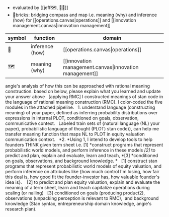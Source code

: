 - evaluated by [[jeff🗺️, 🧍‍♀️]]
- 🧱bricks: bridging compass and map i.e. meaning (why) and inference (how) for [[operations.canvas|operations]] and [[innovation management.canvas|innovation management]]

| symbol | function        | domain                                                  |
| ------ | --------------- | ------------------------------------------------------- |
| 🧭     | inference (how) | [[operations.canvas\|operations]]                       |
| 🗺️    | meaning (why)   | [[innovation management.canvas\|innovation management]] |

angie's analysis of how this can be approached with rational meaning construction. based on below, please explain what you learned and update your answer above   [applying RMC] I constructed meanings of stan code in the language of rational meaning construction (RMC). I color-coded the five modules in the attached pipeline.   1. understand language (constructing meaning) of your paper, defined as inferring probability distributions over expressions in internal PLOT, conditioned on goals, observation, communicative context.   Labeled train sets of {natural language (NL) your paper), probabilistic language of thought (PLOT) stan code)}, can help me transfer meaning function that maps NL to PLOT in equity valuation communication context.   *2. *Using 1, I intend to develop tools to help founders THINK given term sheet i.e. [1] *construct programs that represent probabilistic world models, and perform inference in these models _[2]_ to predict and plan, explain and evaluate, learn and teach, *[3] *conditioned on goals, observations, and background knowledge. *   [1] construct stan programs that represent probabilistic world models of equity valuation, and perform inference on attributes like {how much control I'm losing, how fair this deal is, how good fit the founder-investor has, how valuable founder's idea is}.    [2] to predict and plan equity valuation, explain and evaluate the meaning of a term sheet, learn and teach capitalize operations during scaling (or nailing)   [3] conditioned on goals (producing product2), observations (unpacking perception is relevant to RMC),  and background knowledge (Stan syntax, entrepreneurship domain knowledge, angie's research plan).